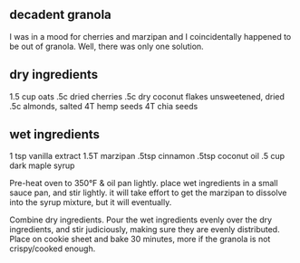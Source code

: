 decadent granola
---
I was in a mood for cherries and marzipan and I coincidentally happened to be out of granola. Well, there was only one solution.

dry ingredients
---
1.5 cup oats
.5c dried cherries
.5c dry coconut flakes unsweetened, dried
.5c almonds, salted
4T hemp seeds
4T chia seeds

wet ingredients
---
1 tsp vanilla extract
1.5T marzipan
.5tsp cinnamon
.5tsp coconut oil
.5 cup dark maple syrup

Pre-heat oven to 350°F & oil pan lightly. place wet ingredients in a small sauce pan, and stir lightly. it will take effort to get the marzipan to dissolve into the syrup mixture, but it will eventually.

Combine dry ingredients. Pour the wet ingredients evenly over the dry ingredients, and stir judiciously, making sure they are evenly distributed. Place on cookie sheet and bake 30 minutes, more if the granola is not crispy/cooked enough.
